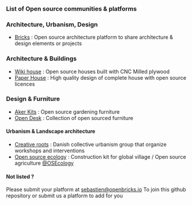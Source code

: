 
### List of Open source communities & platforms


### Architecture, Urbanism, Design

* [Bricks](http://www.openbricks.io) : Open source architecture platform to share architecture & design elements or projects

### Architecture & Buildings

* [Wiki house](http://wikihouse.cc) : Open source houses built with CNC Milled plywood
* [Paper House](http://paperhouses.co) : High quality design of complete house with open source licences 

### Design & Furniture

* [Aker Kits](https://aker.me) : Open source gardening furniture
* [Open Desk](https://www.opendesk.cc/) : Collection of open sourced furniture 


#### Urbanism & Landscape architecture

* [Creative roots](http://www.creativeroots.dk) : Danish collective urbanism group that organize workshops and interventions
* [Open source ecology](https://twitter.com/OSEcology) : Construction kit for global village / Open source agriculture [@OSEcology](https://twitter.com/OSEcology)

#### Not listed ? 

Please submit your platform at sebastien@openbricks.io 
To join this github repository or submit us a platform to add for you
